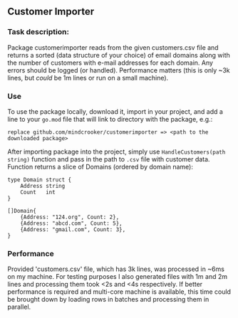 ## Customer Importer

### Task description:

Package customerimporter reads from the given customers.csv file and returns a
sorted (data structure of your choice) of email domains along with the number
 of customers with e-mail addresses for each domain.  Any errors should be
 logged (or handled). Performance matters (this is only ~3k lines, but *could*
 be 1m lines or run on a small machine).


### Use
To use the package locally, download it, import in your project, and add a line to your `go.mod` file that will link to directory with the package, e.g.:
```
replace github.com/mindcrooker/customerimporter => <path to the downloaded package>
```
After importing package into the project, simply use `HandleCustomers(path string)` function and pass in the path to `.csv` file with customer data. Function returns a slice of Domains (ordered by domain name):
```
type Domain struct {
	Address string
	Count   int
}

[]Domain{
	{Address: "124.org", Count: 2},
	{Address: "abcd.com", Count: 5},
	{Address: "gmail.com", Count: 3},
}
```
### Performance
Provided 'customers.csv' file, which has 3k lines, was processed in ~6ms on my machine. For testing purposes I also generated files with 1m and 2m lines and processing them took <2s and <4s respectively. If better performance is required and multi-core machine is available, this time could be brought down by loading rows in batches and processing them in parallel. 
